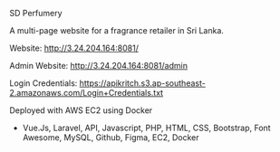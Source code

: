 SD Perfumery

A multi-page website for a fragrance retailer in Sri Lanka.

Website: http://3.24.204.164:8081/

Admin Website: http://3.24.204.164:8081/admin

Login Credentials: https://apikritch.s3.ap-southeast-2.amazonaws.com/Login+Credentials.txt

Deployed with AWS EC2 using Docker

- Vue.Js, Laravel, API, Javascript, PHP, HTML, CSS, Bootstrap, Font Awesome, MySQL, Github, Figma, EC2, Docker
